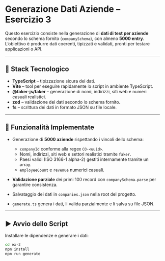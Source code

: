 # Generazione Dati Aziende – Esercizio 3

Questo esercizio consiste nella generazione di **dati di test per aziende** secondo lo schema fornito (`companySchema`), con almeno **5000 entry**.
L’obiettivo è produrre dati coerenti, tipizzati e validati, pronti per testare applicazioni o API.

---

## 🚀 Stack Tecnologico
- **TypeScript** – tipizzazione sicura dei dati.
- **Vite** – tool per eseguire rapidamente lo script in ambiente TypeScript.
- **@faker-js/faker** – generazione di nomi, indirizzi, siti web e numeri casuali realistici.
- **zod** – validazione dei dati secondo lo schema fornito.
- **fs** – scrittura dei dati in formato JSON su file locale.

---

## 📌 Funzionalità Implementate
- Generazione di **5000 aziende** rispettando i vincoli dello schema:
  - `companyId` conforme alla regex `CO-<uuid>`.
  - Nomi, indirizzi, siti web e settori realistici tramite `faker`.
  - Paesi validi (ISO 3166-1 alpha-2) gestiti internamente tramite un array.
  - `employeeCount` e `revenue` numerici casuali.
- **Validazione parziale** dei primi 100 record con `companySchema.parse` per garantire consistenza.
- Salvataggio dei dati in `companies.json` nella root del progetto.


- `generate.ts` genera i dati, li valida parzialmente e li salva su file JSON.

---

## ▶️ Avvio dello Script
Installare le dipendenze e generare i dati:

```bash
cd ex-3
npm install
npm run generate
